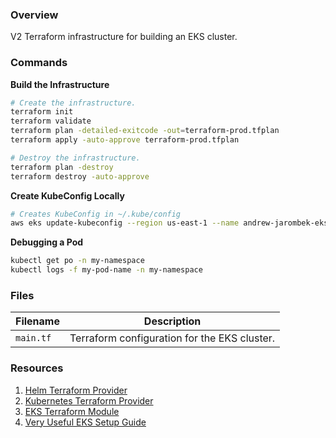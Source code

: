 ### Overview

V2 Terraform infrastructure for building an EKS cluster.

### Commands

**Build the Infrastructure**

```bash
# Create the infrastructure.
terraform init
terraform validate
terraform plan -detailed-exitcode -out=terraform-prod.tfplan
terraform apply -auto-approve terraform-prod.tfplan

# Destroy the infrastructure.
terraform plan -destroy
terraform destroy -auto-approve
```

**Create KubeConfig Locally**

```bash
# Creates KubeConfig in ~/.kube/config
aws eks update-kubeconfig --region us-east-1 --name andrew-jarombek-eks-v2
```

**Debugging a Pod**

```bash
kubectl get po -n my-namespace
kubectl logs -f my-pod-name -n my-namespace
```

### Files

| Filename   | Description                                    |
|------------|------------------------------------------------|
| `main.tf`  | Terraform configuration for the EKS cluster.   |

### Resources

1. [Helm Terraform Provider](https://registry.terraform.io/providers/hashicorp/helm/latest/docs)
2. [Kubernetes Terraform Provider](https://registry.terraform.io/providers/hashicorp/kubernetes/latest/docs)
3. [EKS Terraform Module](https://registry.terraform.io/modules/terraform-aws-modules/eks/aws/latest)
4. [Very Useful EKS Setup Guide](https://andrewtarry.com/posts/terraform-eks-alb-setup/)